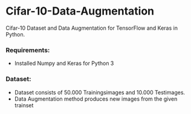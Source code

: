 # Cifar-10-Data-Augmentation
Cifar-10 Dataset and Data Augmentation for TensorFlow and Keras in Python.

### Requirements:
  - Installed Numpy and Keras for Python 3

### Dataset:
  - Dataset consists of 50.000 Trainingsimages and 10.000 Testimages.
  - Data Augmentation method produces new images from the given trainset

